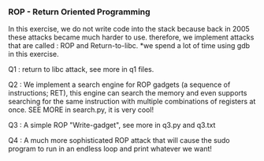 ### **ROP - Return Oriented Programming**

In this exercise, we do not write code into the stack because back in 2005 these attacks became much harder to use.
therefore, we implement attacks that are called : ROP and Return-to-libc.
*we spend a lot of time using gdb in this exercise.

Q1 : 
return to libc attack, see more in q1 files.

Q2 : 
We implement a search engine for ROP gadgets (a sequence of instructions; RET), this engine can search the memory and even supports searching for the same instruction with multiple combinations of registers at once.
SEE MORE in search.py, it is very cool!

Q3 : 
A simple ROP "Write-gadget", see more in q3.py and q3.txt

Q4 : 
A much more sophisticated ROP attack that will cause the sudo program to run in an endless loop and print whatever we want!
